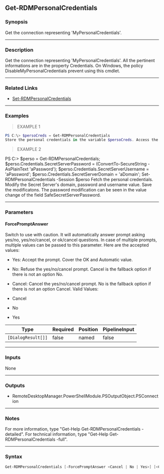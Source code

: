 Get-RDMPersonalCredentials
--------------------------

### Synopsis
Get the connection representing 'MyPersonalCredentials'.

---

### Description

Get the connection representing 'MyPersonalCredentials'. All the pertinent informations are in the property Credentials. On Windows, the policy DisableMyPersonalCredentials prevent using this cmdlet.

---

### Related Links
* [Set-RDMPersonalCredentials](Set-RDMPersonalCredentials)

---

### Examples
> EXAMPLE 1

```PowerShell
PS C:\> $persoCreds = Get-RDMPersonalCredentials
Store the personal credentials in the variable $persoCreds. Access the desired values in $persoCreds.Credentials.
```
> EXAMPLE 2

PS C:\> $perso = Get-RDMPersonalCredentials; $perso.Credentials.SecretServerPassword = (ConvertTo-SecureString -AsPlainText 'aPassword'); $perso.Credentials.SecretServerUsername = 'aPassword'; $perso.Credentials.SecretServerDomain = 'aDomain'; Set-RDMPersonalCredentials -Session $perso
Fetch the personal credentials. Modify the Secret Server's domain, password and username value. Save the modificatons.  The password modification can be seen in the value change of the field SafeSecretServerPassword.

---

### Parameters
#### **ForcePromptAnswer**
Switch to use with caution. It will automatically answer prompt asking yes/no, yes/no/cancel, or ok/cancel questions. In case of multiple prompts, multiple values can be passed to this parameter. Here are the accepted values:
* Yes: Accept the prompt. Cover the OK and Automatic value.
* No: Refuse the yes/no/cancel prompt. Cancel is the fallback option if there is not an option No.
* Cancel: Cancel the yes/no/cancel prompt. No is the fallback option if there is not an option Cancel.
Valid Values:

* Cancel
* No
* Yes

|Type              |Required|Position|PipelineInput|
|------------------|--------|--------|-------------|
|`[DialogResult[]]`|false   |named   |false        |

---

### Inputs
None

---

### Outputs
* RemoteDesktopManager.PowerShellModule.PSOutputObject.PSConnection

---

### Notes
For more information, type "Get-Help Get-RDMPersonalCredentials -detailed". For technical information, type "Get-Help Get-RDMPersonalCredentials -full".

---

### Syntax
```PowerShell
Get-RDMPersonalCredentials [-ForcePromptAnswer <Cancel | No | Yes>] [<CommonParameters>]
```
